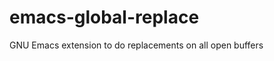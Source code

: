emacs-global-replace
====================

GNU Emacs extension to do replacements on all open buffers